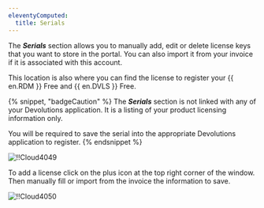 ```yaml
---
eleventyComputed:
  title: Serials
---
```

The ***Serials*** section allows you to manually add, edit or delete license keys that you want to store in the portal. You can also import it from your invoice if it is associated with this account.

This location is also where you can find the license to register your {{ en.RDM }} Free and {{ en.DVLS }} Free.

{% snippet, "badgeCaution" %}
The ***Serials*** section is not linked with any of your Devolutions application. It is a listing of your product licensing information only.

You will be required to save the serial into the appropriate Devolutions application to register.
{% endsnippet %}

![!!Cloud4049](https://cdnweb.devolutions.net/docs/docs_en_cloud_Cloud4049.png)

To add a license click on the plus icon at the top right corner of the window. Then manually fill or import from the invoice the information to save.

![!!Cloud4050](https://cdnweb.devolutions.net/docs/docs_en_cloud_Cloud4050.png)
